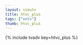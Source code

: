 ```yaml
--- 
layout: sieutv
title: htvc_plus
tags: ["vntv"]
thumb: htvc_plus
---
```

{% include tvadv key=htvc_plus %}

